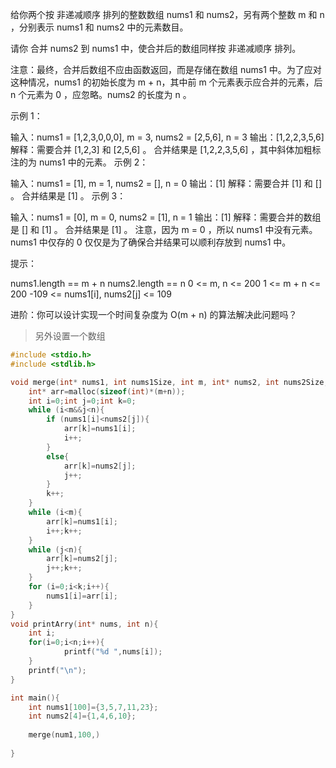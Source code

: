 

给你两个按 非递减顺序 排列的整数数组 nums1 和 nums2，另有两个整数 m 和 n ，分别表示 nums1 和 nums2 中的元素数目。

请你 合并 nums2 到 nums1 中，使合并后的数组同样按 非递减顺序 排列。

注意：最终，合并后数组不应由函数返回，而是存储在数组 nums1 中。为了应对这种情况，nums1 的初始长度为 m + n，其中前 m 个元素表示应合并的元素，后 n 个元素为 0 ，应忽略。nums2 的长度为 n 。

 

示例 1：

输入：nums1 = [1,2,3,0,0,0], m = 3, nums2 = [2,5,6], n = 3
输出：[1,2,2,3,5,6]
解释：需要合并 [1,2,3] 和 [2,5,6] 。
合并结果是 [1,2,2,3,5,6] ，其中斜体加粗标注的为 nums1 中的元素。
示例 2：

输入：nums1 = [1], m = 1, nums2 = [], n = 0
输出：[1]
解释：需要合并 [1] 和 [] 。
合并结果是 [1] 。
示例 3：

输入：nums1 = [0], m = 0, nums2 = [1], n = 1
输出：[1]
解释：需要合并的数组是 [] 和 [1] 。
合并结果是 [1] 。
注意，因为 m = 0 ，所以 nums1 中没有元素。nums1 中仅存的 0 仅仅是为了确保合并结果可以顺利存放到 nums1 中。


提示：

nums1.length == m + n
nums2.length == n
0 <= m, n <= 200
1 <= m + n <= 200
-109 <= nums1[i], nums2[j] <= 109


进阶：你可以设计实现一个时间复杂度为 O(m + n) 的算法解决此问题吗？

> 另外设置一个数组

```c
#include <stdio.h>
#include <stdlib.h>

void merge(int* nums1, int nums1Size, int m, int* nums2, int nums2Size, int n){
    int* arr=malloc(sizeof(int)*(m+n));
    int i=0;int j=0;int k=0;
    while (i<m&&j<n){
        if (nums1[i]<nums2[j]){
            arr[k]=nums1[i];
            i++;
        }
        else{
            arr[k]=nums2[j];
            j++;
        }
        k++;
    }
    while (i<m){
        arr[k]=nums1[i];
        i++;k++;
    }
    while (j<n){
        arr[k]=nums2[j];
        j++;k++;
    }
    for (i=0;i<k;i++){
        nums1[i]=arr[i];
    }
}
void printArry(int* nums, int n){
    int i;
    for(i=0;i<n;i++){
            printf("%d ",nums[i]);
    }
    printf("\n");
}

int main(){
    int nums1[100]={3,5,7,11,23};
    int nums2[4]={1,4,6,10};
    
    merge(num1,100,)
    
}
```

